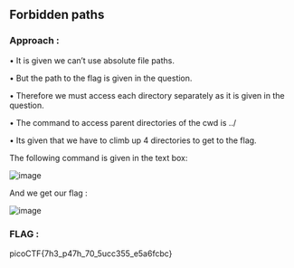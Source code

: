 ## Forbidden paths 
### Approach :
•	It is  given we can’t use absolute file paths.

•	But the path to the flag is given in the question.

•	Therefore we must access each directory separately as it is given in the question.

•	The command to access parent directories of the
cwd is ../

•	Its given that we have to climb up 4 directories to
get to the flag.

The following command is given in the text box:


![image](https://github.com/parthhhhh21/picoCTF-writeups/assets/148140667/1e163477-d626-4c9f-a448-14c5bbeccb8e)


 
And we get our flag :


![image](https://github.com/parthhhhh21/picoCTF-writeups/assets/148140667/030d5ba8-af6c-4d3c-a56a-e563c04d5b4f)



 

### FLAG :


picoCTF{7h3_p47h_70_5ucc355_e5a6fcbc}


